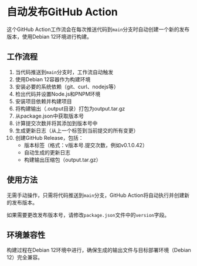 # 自动发布GitHub Action

这个GitHub Action工作流会在每次推送代码到`main`分支时自动创建一个新的发布版本，使用Debian 12环境进行构建。

## 工作流程

1. 当代码推送到`main`分支时，工作流自动触发
2. 使用Debian 12容器作为构建环境
3. 安装必要的系统依赖（git、curl、nodejs等）
4. 检出代码并设置Node.js和PNPM环境
5. 安装项目依赖并构建项目
6. 将构建输出（.output目录）打包为output.tar.gz
7. 从package.json中获取版本号
8. 计算提交次数并将其添加到版本号中
9. 生成更新日志（从上一个标签到当前提交的所有变更）
10. 创建GitHub Release，包括：
    - 版本标签（格式：v版本号.提交次数，例如v0.1.0.42）
    - 自动生成的更新日志
    - 构建输出压缩包（output.tar.gz）

## 使用方法

无需手动操作，只需将代码推送到`main`分支，GitHub Action将自动执行并创建新的发布版本。

如果需要更改发布版本号，请修改`package.json`文件中的`version`字段。

## 环境兼容性

构建过程在Debian 12环境中进行，确保生成的输出文件与目标部署环境（Debian 12）完全兼容。 